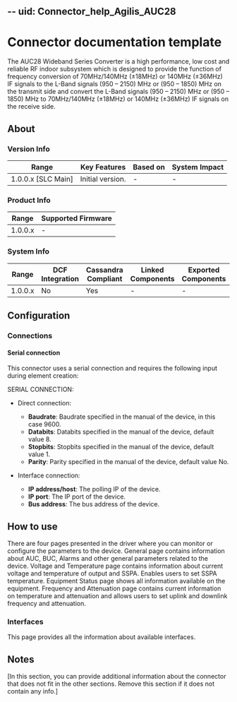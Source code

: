 --
uid: Connector_help_Agilis_AUC28
---

# Connector documentation template

The AUC28 Wideband Series Converter is a high performance, low cost and reliable RF indoor subsystem which is designed to provide the function of 
frequency conversion of 70MHz/140MHz (±18MHz) or 140MHz (±36MHz) IF signals to the L-Band signals (950 – 2150) MHz or (950 – 1850) MHz on the transmit 
side and convert the L-Band signals (950 – 2150) MHz or (950 – 1850) MHz to 70MHz/140MHz (±18MHz) or 140MHz (±36MHz) IF signals on the receive side.

## About

### Version Info

| Range            | Key Features | Based on | System Impact |
|----------------------|------------------|--------------|-------------------|
| 1.0.0.x [SLC Main] | Initial version. | -           | -                |

### Product Info

| Range | Supported Firmware |
|-----------|------------------------|
| 1.0.0.x   | -                     |

### System Info

| Range | DCF Integration | Cassandra Compliant | Linked Components | Exported Components |
|-----------|---------------------|-------------------------|-----------------------|-------------------------|
| 1.0.0.x   | No                  | Yes                     | -                    | -                      |

## Configuration

### Connections

#### Serial connection

This connector uses a serial connection and requires the following input during element creation:

SERIAL CONNECTION:

- Direct connection:

  - **Baudrate**: Baudrate specified in the manual of the device, in this case 9600.
  - **Databits**: Databits specified in the manual of the device, default value 8.
  - **Stopbits**: Stopbits specified in the manual of the device, default value 1.
  - **Parity**: Parity specified in the manual of the device, default value No.

- Interface connection:

  - **IP address/host**: The polling IP of the device.
  - **IP port**: The IP port of the device.
  - **Bus address**: The bus address of the device.

## How to use

There are four pages presented in the driver where you can monitor or configure the parameters to the device. 
General page contains information about AUC, BUC, Alarms and other general parameters related to the device.
Voltage and Temperature page contains information about current voltage and temperature of output and SSPA. Enables users to set SSPA temperature.
Equipment Status page shows all information available on the equipment.
Frequency and Attenuation page contains current information on temperature and attenuation and allows users to set uplink and downlink frequency and attenuation.

### Interfaces

This page provides all the information about available interfaces.

## Notes

[In this section, you can provide additional information about the connector that does not fit in the other sections. Remove this section if it does not contain any info.]
